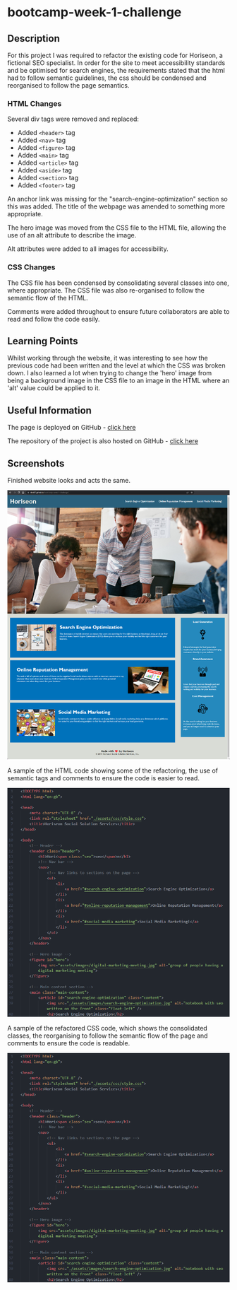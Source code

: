 # bootcamp-week-1-challenge

## Description

For this project I was required to refactor the existing code for Horiseon, a fictional SEO specialist. In order for the site to meet accessibility standards and be optimised for search engines, the requirements stated that the html had to follow semantic guidelines, the css should be condensed and reorganised to follow the page semantics. 

### HTML Changes

Several div tags were removed and replaced:
- Added `<header>` tag
- Added `<nav>` tag
- Added `<figure>` tag
- Added `<main>` tag
- Added `<article>` tag
- Added `<aside>` tag
- Added `<section>` tag
- Added `<footer>` tag

An anchor link was missing for the "search-engine-optimization" section so this was added. The title of the webpage was amended to something more appropriate. 

The hero image was moved from the CSS file to the HTML file, allowing the use of an alt attribute to describe the image.

Alt attributes were added to all images for accessibility. 

### CSS Changes

The CSS file has been condensed by consolidating several classes into one, where appropriate. The CSS file was also re-organised to follow the semantic flow of the HTML. 

Comments were added throughout to ensure future collaborators are able to read and follow the code easily.

## Learning Points

Whilst working through the website, it was interesting to see how the previous code had been written and the level at which the CSS was broken down. I also learned a lot when trying to change the 'hero' image from being a background image in the CSS file to an image in the HTML where an 'alt' value could be applied to it. 

## Useful Information

The page is deployed on GitHub - [click here](https://rbrd87.github.io/bootcamp-week-1-challenge/)

The repository of the project is also hosted on GitHub - [click here](https://github.com/rbrd87/bootcamp-week-1-challenge)

## Screenshots

Finished website looks and acts the same.

![screenshot of the finished website](assets/screenshots/horiseon-homepage-screenshot.png)

A sample of the HTML code showing some of the refactoring, the use of semantic tags and comments to ensure the code is easier to read.

![an example of the refactored html code](assets/screenshots/html-sample.png)

A sample of the refactored CSS code, which shows the consolidated classes, the reorganising to follow the semantic flow of the page and comments to ensure the code is readable.

![an example of the refactored css code](assets/screenshots/css-sample.png)
